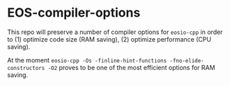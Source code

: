 # EOS-compiler-options

This repo will preserve a number of compiler options for `eosio-cpp` in order to (1) optimize code size (RAM saving), (2) optimize performance (CPU saving).

At the moment `eosio-cpp -Os -finline-hint-functions -fno-elide-constructors -O2` proves to be one of the most efficient options for RAM saving.
